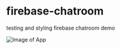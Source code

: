 # firebase-chatroom
testing and styling firebase chatroom demo

![Image of App](http://i.imgur.com/tBwoT6i.png)
